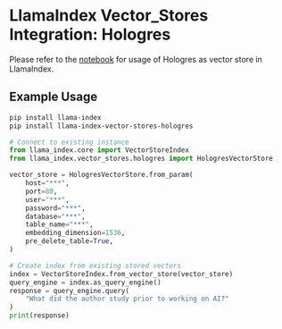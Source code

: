 # LlamaIndex Vector_Stores Integration: Hologres

Please refer to the [notebook](../../../docs/docs/examples/vector_stores/HologresDemo.ipynb) for usage of Hologres as vector store in LlamaIndex.

## Example Usage

```sh
pip install llama-index
pip install llama-index-vector-stores-hologres
```

```python
# Connect to existing instance
from llama_index.core import VectorStoreIndex
from llama_index.vector_stores.hologres import HologresVectorStore

vector_store = HologresVectorStore.from_param(
    host="***",
    port=80,
    user="***",
    password="***",
    database="***",
    table_name="***",
    embedding_dimension=1536,
    pre_delete_table=True,
)

# Create index from existing stored vectors
index = VectorStoreIndex.from_vector_store(vector_store)
query_engine = index.as_query_engine()
response = query_engine.query(
    "What did the author study prior to working on AI?"
)
print(response)
```
